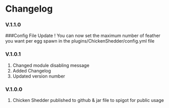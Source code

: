 # Changelog
### V.1.1.0
###Config File Update ! 
You can now set the maximum number of feather you want per egg spawn in the plugins/ChickenShedder/config.yml file

### V.1.0.1 
1. Changed module disabling message
2. Added Changelog
3. Updated version number

### V.1.0.0
1. Chicken Shedder published to github & jar file to spigot for public usage